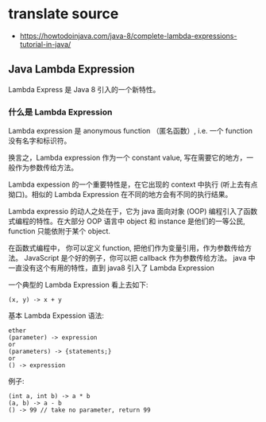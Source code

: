 # translate source
* https://howtodoinjava.com/java-8/complete-lambda-expressions-tutorial-in-java/

## Java Lambda Expression
Lambda Express 是 Java 8 引入的一个新特性。

### 什么是 Lambda Expression 
Lambda expression 是 anonymous function （匿名函数）, i.e. 一个 function 没有名字和标识符。

换言之，Lambda expression 作为一个 constant value, 写在需要它的地方，一般作为参数传给方法。

Lambda expession 的一个重要特性是，在它出现的 context 中执行 (听上去有点拗口)。相似的 Lambda Expression 在不同的地方会有不同的执行结果。

Lambda expressio 的动人之处在于，它为 java 面向对象 (OOP) 编程引入了函数式编程的特性。在大部分 OOP 语言中 object 和 instance 是他们的一等公民, function 只能依附于某个 object.

在函数式编程中， 你可以定义 function, 把他们作为变量引用，作为参数传给方法。 JavaScript 是个好的例子，你可以把 callback 作为参数传给方法。 java 中一直没有这个有用的特性，直到 java8 引入了 Lambda Expression

一个典型的 Lambda Expression 看上去如下:
```
(x, y) -> x + y
```

基本 Lambda Expession 语法:
```
ether
(parameter) -> expression
or 
(parameters) -> {statements;}
or
() -> expression
```

例子:
```
(int a, int b) -> a * b
(a, b) -> a - b 
() -> 99 // take no parameter, return 99 
```